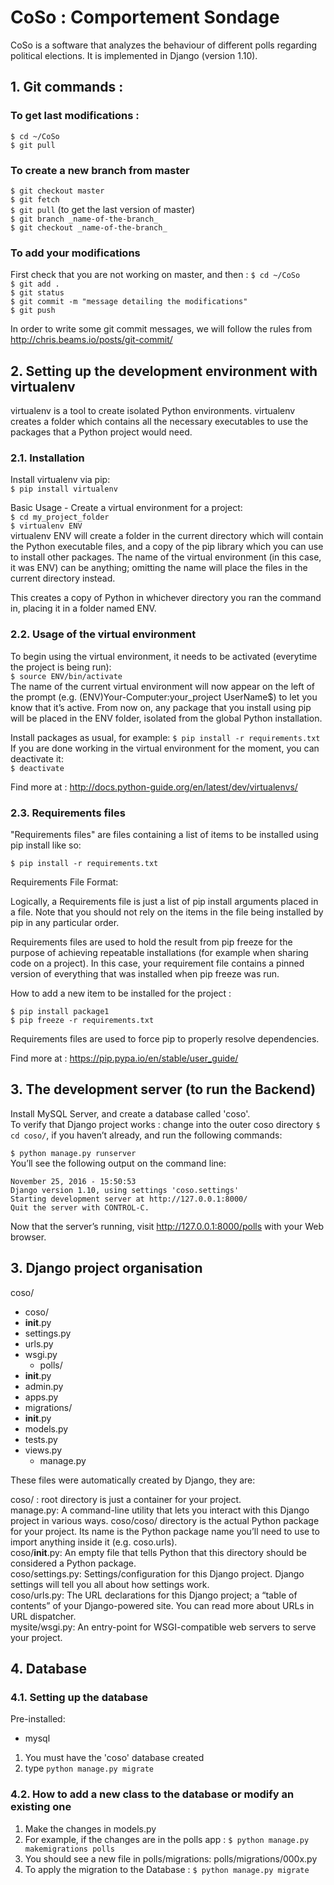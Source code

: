 # CoSo : Comportement Sondage 

CoSo is a software that analyzes the behaviour of different polls regarding political elections. It is implemented in Django (version 1.10).

## 1. Git commands :

### To get last modifications :
`$ cd ~/CoSo`  
`$ git pull`  

### To create a new branch from master  
`$ git checkout master`  
`$ git fetch`  
`$ git pull` (to get the last version of master)  
`$ git branch _name-of-the-branch_`  
`$ git checkout _name-of-the-branch_`  

### To add your modifications
First check that you are not working on master, and then :
`$ cd ~/CoSo`  
`$ git add .`  
`$ git status`  
`$ git commit -m "message detailing the modifications"`  
`$ git push`  

In order to write some git commit messages, we will follow the rules from http://chris.beams.io/posts/git-commit/

## 2. Setting up the development environment with virtualenv

virtualenv is a tool to create isolated Python environments. virtualenv creates a folder which contains all the necessary executables to use the packages that a Python project would need.

### 2.1. Installation

Install virtualenv via pip:  
`$ pip install virtualenv`

Basic Usage - Create a virtual environment for a project:  
`$ cd my_project_folder`  
`$ virtualenv ENV`    
virtualenv ENV will create a folder in the current directory which will contain the Python executable files, and a copy of the pip library which you can use to install other packages. The name of the virtual environment (in this case, it was ENV) can be anything; omitting the name will place the files in the current directory instead.

This creates a copy of Python in whichever directory you ran the command in, placing it in a folder named ENV.

### 2.2. Usage of the virtual environment

To begin using the virtual environment, it needs to be activated (everytime the project is being run):  
`$ source ENV/bin/activate`    
The name of the current virtual environment will now appear on the left of the prompt (e.g. (ENV)Your-Computer:your_project UserName$) to let you know that it’s active. From now on, any package that you install using pip will be placed in the ENV folder, isolated from the global Python installation.

Install packages as usual, for example:
`$ pip install -r requirements.txt`    
If you are done working in the virtual environment for the moment, you can deactivate it:  
`$ deactivate`

Find more at : http://docs.python-guide.org/en/latest/dev/virtualenvs/

### 2.3. Requirements files

"Requirements files" are files containing a list of items to be installed using pip install like so:

`$ pip install -r requirements.txt`

Requirements File Format:

Logically, a Requirements file is just a list of pip install arguments placed in a file. Note that you should not rely on the items in the file being installed by pip in any particular order.

Requirements files are used to hold the result from pip freeze for the purpose of achieving repeatable installations (for example when sharing code on a project). In this case, your requirement file contains a pinned version of everything that was installed when pip freeze was run.

How to add a new item to be installed for the project :

`$ pip install package1`  
`$ pip freeze -r requirements.txt`

Requirements files are used to force pip to properly resolve dependencies.

Find more at : https://pip.pypa.io/en/stable/user_guide/

## 3. The development server (to run the Backend)

Install MySQL Server, and create a database called 'coso'.  
To verify that Django project works : change into the outer coso directory `$ cd coso/`, if you haven’t already, and run the following commands:

`$ python manage.py runserver`  
You’ll see the following output on the command line:

```
November 25, 2016 - 15:50:53
Django version 1.10, using settings 'coso.settings'
Starting development server at http://127.0.0.1:8000/
Quit the server with CONTROL-C.
```
Now that the server’s running, visit http://127.0.0.1:8000/polls with your Web browser.

## 3. Django project organisation

coso/
  * coso/  
* __init__.py  
* settings.py  
* urls.py  
* wsgi.py  
  * polls/  
* __init__.py  
* admin.py  
* apps.py  
* migrations/  
 * __init__.py  
* models.py  
* tests.py  
* views.py  
  * manage.py  


These files were automatically created by Django, they are:

coso/ : root directory is just a container for your project.  
manage.py: A command-line utility that lets you interact with this Django project in various ways. coso/coso/ directory is the actual Python package for your project. Its name is the Python package name you’ll need to use to import anything inside it (e.g. coso.urls).  
coso/__init__.py: An empty file that tells Python that this directory should be considered a Python package.  
coso/settings.py: Settings/configuration for this Django project. Django settings will tell you all about how settings work.  
coso/urls.py: The URL declarations for this Django project; a “table of contents” of your Django-powered site. You can read more about URLs in URL dispatcher.  
mysite/wsgi.py: An entry-point for WSGI-compatible web servers to serve your project.  

## 4. Database

### 4.1. Setting up the database

Pre-installed:
- mysql

1. You must have the 'coso' database created
2. type `python manage.py migrate`

### 4.2. How to add a new class to the database or modify an existing one

1. Make the changes in models.py
2. For example, if the changes are in the polls app : `$ python manage.py makemigrations polls`
3. You should see a new file in polls/migrations: polls/migrations/000x.py
4. To apply the migration to the Database : `$ python manage.py migrate`
